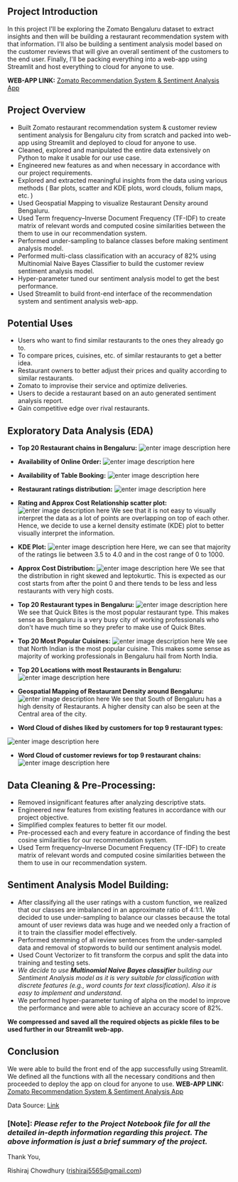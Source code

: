 
## **Project Introduction**

In this project I'll be exploring the Zomato Bengaluru dataset to extract insights and then will be building a restaurant recommendation system with that information. I'll also be building a sentiment analysis model based on the customer reviews that will give an overall sentiment of the customers to the end user. Finally, I'll be packing everything into a web-app using Streamlit and host everything to cloud for anyone to use.

**WEB-APP LINK:** [Zomato Recommendation System & Sentiment Analysis App](https://share.streamlit.io/rishi5565/zomato-recommendation-system-and-sentiment-analysis/main/app.py)


## **Project Overview**

* Built Zomato restaurant recommendation system & customer review sentiment analysis for Bengaluru city from scratch and packed into web-app using Streamlit and deployed to cloud for anyone to use.
* Cleaned, explored and manipulated the entire data extensively on Python to make it usable for our use case.
* Engineered new features as and when necessary in accordance with our project requirements.
* Explored and extracted meaningful insights from the data using various methods ( Bar plots, scatter and KDE plots, word clouds, folium maps, etc. )
* Used Geospatial Mapping to visualize Restaurant Density around Bengaluru.
* Used Term frequency–Inverse Document Frequency (TF-IDF) to create matrix of relevant words and computed cosine similarities between the them to use in our recommendation system.
* Performed under-sampling to balance classes before making sentiment analysis model.
* Performed multi-class classification with an accuracy of 82% using Multinomial Naive Bayes Classifier to build the customer review sentiment analysis model.
* Hyper-parameter tuned our sentiment analysis model to get the best performance.
* Used Streamlit to build front-end interface of the recommendation system and sentiment analysis web-app.

## **Potential Uses**

* Users who want to find similar restaurants to the ones they already go to.
* To compare prices, cuisines, etc. of similar restaurants to get a better idea.
* Restaurant owners to better adjust their prices and quality according to similar restaurants.
* Zomato to improvise their service and optimize deliveries.
* Users to decide a restaurant based on an auto generated sentiment analysis report.
* Gain competitive edge over rival restaurants.


## **Exploratory Data Analysis (EDA)**
* **Top 20 Restaurant chains in Bengaluru:**
![enter image description here](https://github.com/rishi5565/zomato-recommendation-system-and-sentiment-analysis/raw/main/EDA%20Images/1.png)

* **Availability of Online Order:**
![enter image description here](https://github.com/rishi5565/zomato-recommendation-system-and-sentiment-analysis/raw/main/EDA%20Images/2.png)

* **Availability of Table Booking:**
![enter image description here](https://github.com/rishi5565/zomato-recommendation-system-and-sentiment-analysis/raw/main/EDA%20Images/3.png)

* **Restaurant ratings distribution:**
![enter image description here](https://github.com/rishi5565/zomato-recommendation-system-and-sentiment-analysis/raw/main/EDA%20Images/4.png)

* **Rating and Approx Cost Relationship scatter plot:**
![enter image description here](https://github.com/rishi5565/zomato-recommendation-system-and-sentiment-analysis/raw/main/EDA%20Images/5.png)
We see that it is not easy to visually interpret the data as a lot of points are overlapping on top of each other. Hence, we decide to use a kernel density estimate (KDE) plot to better visually interpret the information.
* **KDE Plot:**
![enter image description here](https://github.com/rishi5565/zomato-recommendation-system-and-sentiment-analysis/raw/main/EDA%20Images/6.png)
Here, we can see that majority of the ratings lie between 3.5 to 4.0 and in the cost range of 0 to 1000.
* **Approx Cost Distribution:**
![enter image description here](https://github.com/rishi5565/zomato-recommendation-system-and-sentiment-analysis/raw/main/EDA%20Images/7.png)
We see that the distribution in right skewed and leptokurtic. This is expected as our cost starts from after the point 0 and there tends to be less and less restaurants with very high costs.

* **Top 20 Restaurant types in Bengaluru:**
![enter image description here](https://github.com/rishi5565/zomato-recommendation-system-and-sentiment-analysis/raw/main/EDA%20Images/8.png)
We see that Quick Bites is the most popular restaurant type. This makes sense as Bengaluru is a very busy city of working professionals who don't have much time so they prefer to make use of Quick Bites.
* **Top 20 Most Popular Cuisines:**
![enter image description here](https://github.com/rishi5565/zomato-recommendation-system-and-sentiment-analysis/raw/main/EDA%20Images/9.png)
We see that North Indian is the most popular cuisine. This makes some sense as majority of working professionals in Bengaluru hail from North India.

* **Top 20 Locations with most Restaurants in Bengaluru:**
![enter image description here](https://github.com/rishi5565/zomato-recommendation-system-and-sentiment-analysis/raw/main/EDA%20Images/10.png)

* **Geospatial Mapping of Restaurant Density around Bengaluru:**
![enter image description here](https://github.com/rishi5565/zomato-recommendation-system-and-sentiment-analysis/raw/main/EDA%20Images/11.png)
We see that South of Bengaluru has a high density of Restaurants. A higher density can also be seen at the Central area of the city.

* **Word Cloud of dishes liked by customers for top 9 restaurant types:**

![enter image description here](https://github.com/rishi5565/zomato-recommendation-system-and-sentiment-analysis/raw/main/EDA%20Images/12.png)

* **Word Cloud of customer reviews for top 9 restaurant chains:**
![enter image description here](https://github.com/rishi5565/zomato-recommendation-system-and-sentiment-analysis/raw/main/EDA%20Images/13.png)


## **Data Cleaning & Pre-Processing:**
* Removed insignificant features after analyzing descriptive stats.
* Engineered new features from existing features in accordance with our project objective.
* Simplified complex features to better fit our model.
* Pre-processed each and every feature in accordance of finding the best cosine similarities for our recommendation system.
* Used Term frequency–Inverse Document Frequency (TF-IDF) to create matrix of relevant words and computed cosine similarities between the them to use in our recommendation system.

## **Sentiment Analysis Model Building:**
* After classifying all the user ratings with a custom function, we realized that our classes are imbalanced in an approximate ratio of 4:1:1. We decided to use under-sampling to balance our classes because the total amount of user reviews data was huge and we needed only a fraction of it to train the classifier model effectively.
* Performed stemming of all review sentences from the under-sampled data and removal of stopwords to build our sentiment analysis model.
* Used Count Vectorizer to fit transform the corpus and split the data into training and testing sets.
* *We decide to use **Multinomial Naive Bayes classifier** building our Sentiment Analysis model as it is very suitable for classification with discrete features (e.g., word counts for text classification). Also it is easy to implement and understand.*
* We performed hyper-parameter tuning of alpha on the model to improve the performance and were able to achieve an accuracy score of 82%.

**We compressed and saved all the required objects as pickle files to be used further in our Streamlit web-app.**

## **Conclusion**
We were able to build the front end of the app successfully using Streamlit. We defined all the functions with all the necessary conditions and then proceeded to deploy the app on cloud for anyone to use.
**WEB-APP LINK:** [Zomato Recommendation System & Sentiment Analysis App](https://share.streamlit.io/rishi5565/zomato-recommendation-system-and-sentiment-analysis/main/app.py)

Data Source: [Link](https://www.kaggle.com/datasets/absin7/zomato-bangalore-dataset)

### [Note]:  _**Please refer to the Project Notebook file for all the detailed in-depth information regarding this project. The above information is just a brief summary of the project.**_

Thank You,

Rishiraj Chowdhury ([rishiraj5565@gmail.com](mailto:rishiraj5565@gmail.com))

